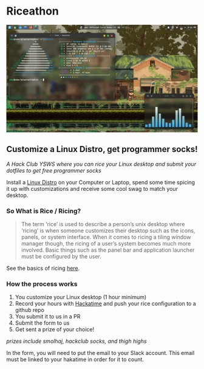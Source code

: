 # Riceathon

![A Wayland + EndevourOS Customization](assets/unix-porn.png)

## Customize a Linux Distro, get programmer socks!

_A Hack Club YSWS where you can rice your Linux desktop and submit your dotfiles to get free programmer socks_

Install a [Linux Distro](https://en.wikipedia.org/wiki/Linux_distribution) on your Computer or Laptop, spend some time spicing it up with customizations and receive some cool swag to match your desktop.

<!--Haven't used Linux Before? Check out the [Jam](https://jams.hackclub.com/) on how to dual boot and install your first Linux Distro
commenting until the jam actually gets made -->

### So What is Rice / Ricing?

> The term ‘rice’ is used to describe a person’s unix desktop where ‘ricing’ is when someone customizes their desktop such as the icons, panels, or system interface. When it comes to ricing a tiling window manager though, the ricing of a user’s system becomes much more involved. Basic things such as the panel bar and application launcher must be configured by the user.

See the basics of ricing [here](https://jie-fang.github.io/blog/basics-of-ricing).

### How the process works

1. You customize your Linux desktop (1 hour minimum)
2. Record your hours with [Hackatime](https://waka.hackclub.com/) and push your rice configuration to a github repo
3. You submit it to us in a PR
4. Submit the form to us
5. Get sent a prize of your choice!

_prizes include smolhaj, hackclub socks, and thigh highs_

In the form, you will need to put the email to your Slack account.
This email must be linked to your hakatime in order for it to count.
